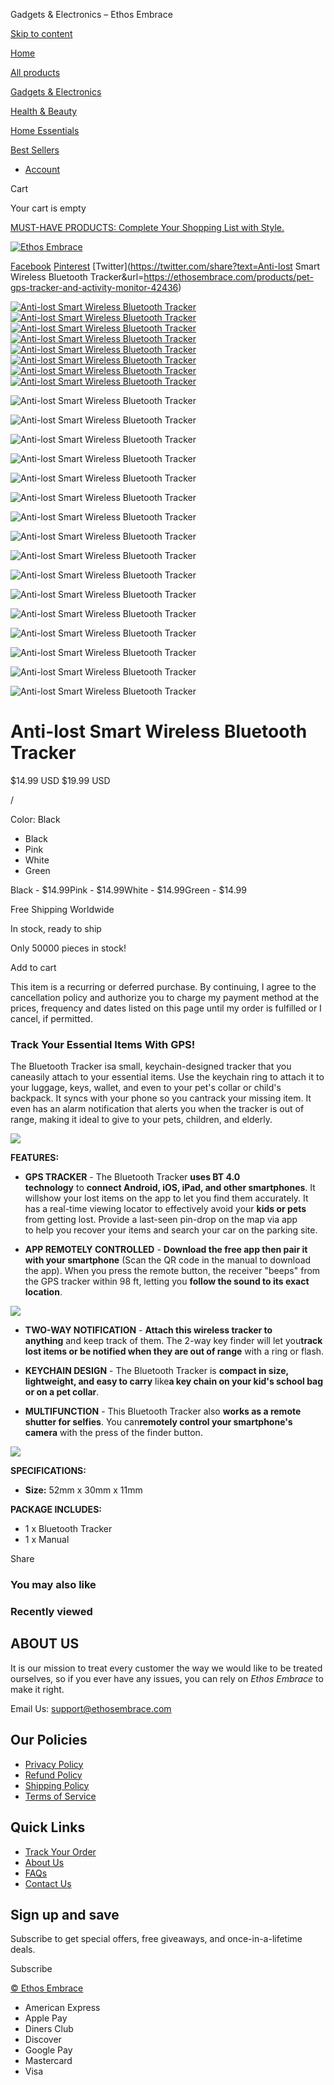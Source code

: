 Gadgets & Electronics – Ethos Embrace

[Skip to content](#main)


[Home](/)

[All products](/collections/all)

[Gadgets & Electronics](/collections/gadgets-electronics)

[Health & Beauty](/collections/health-beauty)

[Home Essentials](/collections/home-essentials)

[Best Sellers](/collections/best-sellers)

* [Account](/account)

Cart

Your cart is empty

[MUST-HAVE PRODUCTS: Complete Your Shopping List with Style.](/collections/all)

[![Ethos Embrace](//ethosembrace.com/cdn/shop/files/Logo__Sakshi_-23__1_-removebg-preview_2_210x.png?v=1713281678)](/)

[Facebook](https://www.facebook.com/sharer.php?u=https://ethosembrace.com/products/pet-gps-tracker-and-activity-monitor-42436)
[Pinterest](https://pinterest.com/pin/create/button/?url=https://ethosembrace.com/products/pet-gps-tracker-and-activity-monitor-42436&media=https://ethosembrace.com/cdn/shop/files/Car-Smart-finder-Key-finder-Wireless-Bluetooth-Tracker-Anti-lost-alarm-Smart-Tag-Child-Bag-Pet.jpg_Q90.jpg_ca6b7b97-7cea-4373-9e28-5f269a4a5be5_1024x.jpg?v=1713173044&description=Track%20Your%20Essential%20Items%20With%20GPS!%20The%20Bluetooth%20Tracker%20is%C2%A0a%20small,%20keychain-designed%20tracker%C2%A0that%20you%20can%C2%A0easily...)
[Twitter](https://twitter.com/share?text=Anti-lost Smart Wireless Bluetooth Tracker&url=https://ethosembrace.com/products/pet-gps-tracker-and-activity-monitor-42436)

[![Anti-lost Smart Wireless Bluetooth Tracker](//ethosembrace.com/cdn/shop/files/Car-Smart-finder-Key-finder-Wireless-Bluetooth-Tracker-Anti-lost-alarm-Smart-Tag-Child-Bag-Pet.jpg_Q90.jpg_ca6b7b97-7cea-4373-9e28-5f269a4a5be5_160x.jpg?v=1713173044)](#Media38227030901029)[![Anti-lost Smart Wireless Bluetooth Tracker](//ethosembrace.com/cdn/shop/files/02722e343471588c696c1609d792b86b_720x_1d06f873-6396-4cc6-b771-870caa69fe08_160x.jpg?v=1713173044)](#Media38227030933797)[![Anti-lost Smart Wireless Bluetooth Tracker](//ethosembrace.com/cdn/shop/files/49caf720a69d7f51736d65c84229411b_160x.jpg?v=1713173044)](#Media38227030966565)[![Anti-lost Smart Wireless Bluetooth Tracker](//ethosembrace.com/cdn/shop/files/25b0e995924d837e133e31c2f7a90761_160x.jpg?v=1713173044)](#Media38227030999333)[![Anti-lost Smart Wireless Bluetooth Tracker](//ethosembrace.com/cdn/shop/files/VyN6J8knyThn64o_160x.jpg?v=1713173044)](#Media38227031032101)[![Anti-lost Smart Wireless Bluetooth Tracker](//ethosembrace.com/cdn/shop/files/tE9niyx8v0mUgXq_160x.jpg?v=1713173044)](#Media38227031064869)[![Anti-lost Smart Wireless Bluetooth Tracker](//ethosembrace.com/cdn/shop/files/sRxfFGV8Tis3jcB_160x.jpg?v=1713173044)](#Media38227031097637)[![Anti-lost Smart Wireless Bluetooth Tracker](//ethosembrace.com/cdn/shop/files/YsHcZUbY6LSa4vP_160x.jpg?v=1713173044)](#Media38227031130405)

![Anti-lost Smart Wireless Bluetooth Tracker]()


![Anti-lost Smart Wireless Bluetooth Tracker](//ethosembrace.com/cdn/shop/files/Car-Smart-finder-Key-finder-Wireless-Bluetooth-Tracker-Anti-lost-alarm-Smart-Tag-Child-Bag-Pet.jpg_Q90.jpg_ca6b7b97-7cea-4373-9e28-5f269a4a5be5_800x.jpg?v=1713173044)

![Anti-lost Smart Wireless Bluetooth Tracker]()


![Anti-lost Smart Wireless Bluetooth Tracker](//ethosembrace.com/cdn/shop/files/02722e343471588c696c1609d792b86b_720x_1d06f873-6396-4cc6-b771-870caa69fe08_800x.jpg?v=1713173044)

![Anti-lost Smart Wireless Bluetooth Tracker]()


![Anti-lost Smart Wireless Bluetooth Tracker](//ethosembrace.com/cdn/shop/files/49caf720a69d7f51736d65c84229411b_800x.jpg?v=1713173044)

![Anti-lost Smart Wireless Bluetooth Tracker]()


![Anti-lost Smart Wireless Bluetooth Tracker](//ethosembrace.com/cdn/shop/files/25b0e995924d837e133e31c2f7a90761_800x.jpg?v=1713173044)

![Anti-lost Smart Wireless Bluetooth Tracker]()


![Anti-lost Smart Wireless Bluetooth Tracker](//ethosembrace.com/cdn/shop/files/VyN6J8knyThn64o_800x.jpg?v=1713173044)

![Anti-lost Smart Wireless Bluetooth Tracker]()


![Anti-lost Smart Wireless Bluetooth Tracker](//ethosembrace.com/cdn/shop/files/tE9niyx8v0mUgXq_800x.jpg?v=1713173044)

![Anti-lost Smart Wireless Bluetooth Tracker]()


![Anti-lost Smart Wireless Bluetooth Tracker](//ethosembrace.com/cdn/shop/files/sRxfFGV8Tis3jcB_800x.jpg?v=1713173044)

![Anti-lost Smart Wireless Bluetooth Tracker]()


![Anti-lost Smart Wireless Bluetooth Tracker](//ethosembrace.com/cdn/shop/files/YsHcZUbY6LSa4vP_800x.jpg?v=1713173044)

Anti-lost Smart Wireless Bluetooth Tracker
==========================================

$14.99 USD
$19.99 USD

/

Color:
Black

* Black
* Pink
* White
* Green

Black - $14.99Pink - $14.99White - $14.99Green - $14.99

Free Shipping Worldwide

In stock, ready to ship

Only 50000 pieces in stock!

Add to cart

This item is a recurring or deferred purchase. By continuing, I agree to the cancellation policy and authorize you to charge my payment method at the prices, frequency and dates listed on this page until my order is fulfilled or I cancel, if permitted.

### **Track Your Essential Items With GPS!**

The Bluetooth Tracker isa small, keychain-designed tracker that you caneasily attach to your essential items. Use the keychain ring to attach it to your luggage, keys, wallet, and even to your pet's collar or child's backpack. It syncs with your phone so you cantrack your missing item. It even has an alarm notification that alerts you when the tracker is out of range, making it ideal to give to your pets, children, and elderly.  

![](https://cdn.shopify.com/s/files/1/0420/4924/1238/files/ezgif.com-gif-maker_cfe381d5-8dbb-416c-87ff-96a84eaa5826_480x480.gif?v=1594823207)

**FEATURES:**

* **GPS TRACKER** - The Bluetooth Tracker **uses BT 4.0 technology** to **connect Android, iOS, iPad, and other smartphones**. It willshow your lost items on the app to let you find them accurately. It has a real-time viewing locator to effectively avoid your **kids or pets** from getting lost. Provide a last-seen pin-drop on the map via app to help you recover your items and search your car on the parking site.

* **APP REMOTELY CONTROLLED** - **Download the free app then pair it with your smartphone** (Scan the QR code in the manual to download the app). When you press the remote button, the receiver "beeps" from the GPS tracker within 98 ft, letting you **follow the sound to its exact location**.

![](https://cdn.shopify.com/s/files/1/0420/4924/1238/files/9a5efb73-e0c8-492f-bd5d-0d82c554d829.__CR0_0_970_600_PT0_SX970_V1_480x480.jpg?v=1594823345)

* **TWO-WAY NOTIFICATION** - **Attach this wireless tracker to anything** and keep track of them. The 2-way key finder will let you**track lost items or be notified when they are out of range** with a ring or flash.

* **KEYCHAIN DESIGN** - The Bluetooth Tracker is **compact in size, lightweight, and easy to carry** like**a key chain on your kid's school bag or on a pet collar**.

* **MULTIFUNCTION** - This Bluetooth Tracker also **works as a remote shutter for selfies**. You can**remotely control your smartphone's camera** with the press of the finder button.

![](https://cdn.shopify.com/s/files/1/0420/4924/1238/files/0a5f8a9a-0e33-4cf5-96fa-d7dccc3dff72.__CR0_0_970_600_PT0_SX970_V1_480x480.jpg?v=1594823328)

**SPECIFICATIONS:**

* **Size:** 52mm x 30mm x 11mm

**PACKAGE INCLUDES:**

* 1 x Bluetooth Tracker
* 1 x Manual

Share

### You may also like

### Recently viewed

ABOUT US
--------

It is our mission to treat every customer the way we would like to be treated ourselves, so if you ever have any issues, you can rely on *Ethos Embrace* to make it right.

Email Us: [support@ethosembrace.com](mailto:support@ethosembrace.com "mailto:support@ethosembrace.com")

Our Policies
------------

* [Privacy Policy](/pages/privacy-policy)
* [Refund Policy](/policies/refund-policy)
* [Shipping Policy](/policies/shipping-policy)
* [Terms of Service](/policies/terms-of-service)

Quick Links
-----------

* [Track Your Order](https://ethosembrace.myshopify.com/apps/parcelpanel)
* [About Us](/pages/about-us)
* [FAQs](/pages/faqs)
* [Contact Us](/pages/contact-us)

Sign up and save
----------------

Subscribe to get special offers, free giveaways, and once-in-a-lifetime deals.

Subscribe

[© Ethos Embrace](/)

* American Express
* Apple Pay
* Diners Club
* Discover
* Google Pay
* Mastercard
* Visa